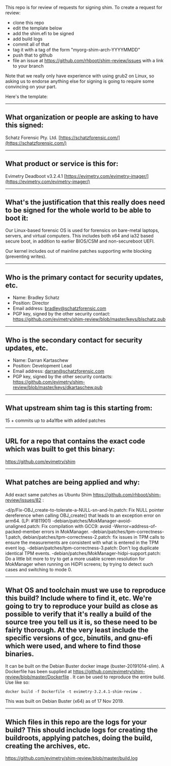 This repo is for review of requests for signing shim.  To create a request for review:

- clone this repo
- edit the template below
- add the shim.efi to be signed
- add build logs
- commit all of that
- tag it with a tag of the form "myorg-shim-arch-YYYYMMDD"
- push that to github
- file an issue at https://github.com/rhboot/shim-review/issues with a link to your branch

Note that we really only have experience with using grub2 on Linux, so asking
us to endorse anything else for signing is going to require some convincing on
your part.

Here's the template:

-------------------------------------------------------------------------------
What organization or people are asking to have this signed:
-------------------------------------------------------------------------------
Schatz Forensic Pty. Ltd. 
[https://schatzforensic.com/](https://schatzforensic.com/)

-------------------------------------------------------------------------------
What product or service is this for:
-------------------------------------------------------------------------------
Evimetry Deadboot v3.2.4.1 
[https://evimetry.com/evimetry-imager/](https://evimetry.com/evimetry-imager/)

-------------------------------------------------------------------------------
What's the justification that this really does need to be signed for the whole world to be able to boot it:
-------------------------------------------------------------------------------
Our Linux-based forensic OS is used for forensics on bare-metal 
laptops, servers, and virtual computers. This includes both x64 and ia32 based 
secure boot, in addition to earlier BIOS/CSM and non-secureboot UEFI. 

Our kernel includes out of mainline patches supporting write blocking (preventing writes). 

-------------------------------------------------------------------------------
Who is the primary contact for security updates, etc.
-------------------------------------------------------------------------------
- Name: Bradley Schatz
- Position: Director
- Email address: bradley@schatzforensic.com
- PGP key, signed by the other security contact: https://github.com/evimetry/shim-review/blob/master/keys/blschatz.pub

-------------------------------------------------------------------------------
Who is the secondary contact for security updates, etc.
-------------------------------------------------------------------------------
- Name: Darran Kartaschew
- Position: Development Lead
- Email address: darran@schatzforensic.com
- PGP key, signed by the other security contacts: https://github.com/evimetry/shim-review/blob/master/keys/dkartaschew.pub

-------------------------------------------------------------------------------
What upstream shim tag is this starting from:
-------------------------------------------------------------------------------
15 + commits up to a4a1fbe with added patches

-------------------------------------------------------------------------------
URL for a repo that contains the exact code which was built to get this binary:
-------------------------------------------------------------------------------
https://github.com/evimetry/shim

-------------------------------------------------------------------------------
What patches are being applied and why:
-------------------------------------------------------------------------------
Add exact same patches as Ubuntu Shim https://github.com/rhboot/shim-review/issues/82 :

-d/p/Fix-OBJ_create-to-tolerate-a-NULL-sn-and-ln.patch: Fix NULL pointer dereference when calling OBJ_create() that leads to an exception error on arm64. (LP: #1811901)
-debian/patches/MokManager-avoid-unaligned.patch: Fix compilation with GCC9: avoid -Werror=address-of-packed-member errors in MokManager.
-debian/patches/tpm-correctness-1.patch, debian/patches/tpm-correctness-2.patch: fix issues in TPM calls to ensure the measurements are consistent with what is entered in the TPM event log.
-debian/patches/tpm-correctness-3.patch: Don't log duplicate identical TPM events.
-debian/patches/MokManager-hidpi-support.patch: Do a little bit more to try to get a more usable screen resolution for MokManager when running on HiDPI screens; by trying to detect such cases and switching to mode 0.

-------------------------------------------------------------------------------
What OS and toolchain must we use to reproduce this build?  Include where to find it, etc.  We're going to try to reproduce your build as close as possible to verify that it's really a build of the source tree you tell us it is, so these need to be fairly thorough. At the very least include the specific versions of gcc, binutils, and gnu-efi which were used, and where to find those binaries.
-------------------------------------------------------------------------------
It can be built on the Debian Buster docker image (buster-20191014-slim). A Dockerfile has been supplied at https://github.com/evimetry/shim-review/blob/master/Dockerfile . It can be used to reproduce the entire build. Use like so:

`docker build -f Dockerfile -t evimetry-3.2.4.1-shim-review .`

This was built on Debian Buster (x64) as of 17 Nov 2019.

-------------------------------------------------------------------------------
Which files in this repo are the logs for your build?   This should include logs for creating the buildroots, applying patches, doing the build, creating the archives, etc.
-------------------------------------------------------------------------------
https://github.com/evimetry/shim-review/blob/master/build.log


